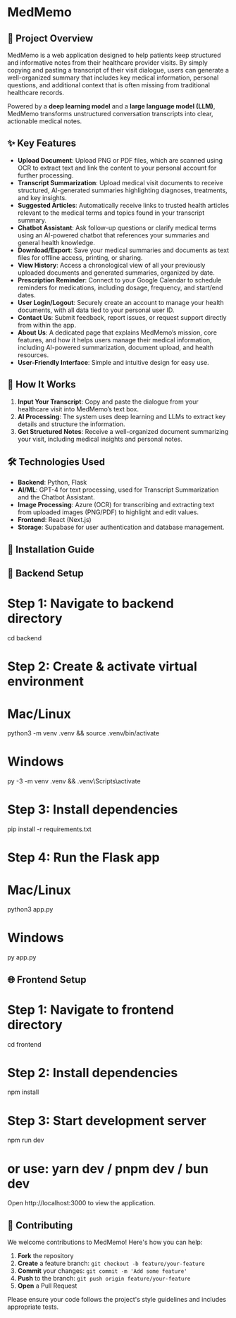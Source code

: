 # MedMemo

## 📌 Project Overview

MedMemo is a web application designed to help patients keep structured and informative notes from their healthcare provider visits. By simply copying and pasting a transcript of their visit dialogue, users can generate a well-organized summary that includes key medical information, personal questions, and additional context that is often missing from traditional healthcare records.

Powered by a **deep learning model** and a **large language model (LLM)**, MedMemo transforms unstructured conversation transcripts into clear, actionable medical notes.

## ✨ Key Features

- **Upload Document**: Upload PNG or PDF files, which are scanned using OCR to extract text and link the content to your personal account for further processing.
- **Transcript Summarization**: Upload medical visit documents to receive structured, AI-generated summaries highlighting diagnoses, treatments, and key insights.
- **Suggested Articles**: Automatically receive links to trusted health articles relevant to the medical terms and topics found in your transcript summary.
- **Chatbot Assistant**: Ask follow-up questions or clarify medical terms using an AI-powered chatbot that references your summaries and general health knowledge.
- **Download/Export**: Save your medical summaries and documents as text files for offline access, printing, or sharing.
- **View History**: Access a chronological view of all your previously uploaded documents and generated summaries, organized by date.
- **Prescription Reminder**: Connect to your Google Calendar to schedule reminders for medications, including dosage, frequency, and start/end dates.
- **User Login/Logout**: Securely create an account to manage your health documents, with all data tied to your personal user ID.
- **Contact Us**: Submit feedback, report issues, or request support directly from within the app.
- **About Us**: A dedicated page that explains MedMemo’s mission, core features, and how it helps users manage their medical information, including AI-powered summarization, document upload, and health resources.
- **User-Friendly Interface**: Simple and intuitive design for easy use.

## 🚀 How It Works

1. **Input Your Transcript**: Copy and paste the dialogue from your healthcare visit into MedMemo’s text box.
2. **AI Processing**: The system uses deep learning and LLMs to extract key details and structure the information.
3. **Get Structured Notes**: Receive a well-organized document summarizing your visit, including medical insights and personal notes.

## 🛠️ Technologies Used

- **Backend**: Python, Flask
- **AI/ML**: GPT-4 for text processing, used for Transcript Summarization and the Chatbot Assistant.
- **Image Processing**: Azure (OCR) for transcribing and extracting text from uploaded images (PNG/PDF) to highlight and edit values.
- **Frontend**: React (Next.js)
- **Storage**: Supabase for user authentication and database management.

## 🔧 Installation Guide

## 📂 Backend Setup
# Step 1: Navigate to backend directory
cd backend

# Step 2: Create & activate virtual environment
# Mac/Linux
python3 -m venv .venv && source .venv/bin/activate
# Windows
py -3 -m venv .venv && .venv\Scripts\activate

# Step 3: Install dependencies
pip install -r requirements.txt

# Step 4: Run the Flask app
# Mac/Linux
python3 app.py
# Windows
py app.py

## 🌐 Frontend Setup
# Step 1: Navigate to frontend directory
cd frontend

# Step 2: Install dependencies
npm install

# Step 3: Start development server
npm run dev
# or use: yarn dev / pnpm dev / bun dev
Open http://localhost:3000 to view the application.

## 🤝 Contributing

We welcome contributions to MedMemo! Here's how you can help:

1. **Fork** the repository
2. **Create** a feature branch: `git checkout -b feature/your-feature`
3. **Commit** your changes: `git commit -m 'Add some feature'`
4. **Push** to the branch: `git push origin feature/your-feature`
5. **Open** a Pull Request

Please ensure your code follows the project's style guidelines and includes appropriate tests.

